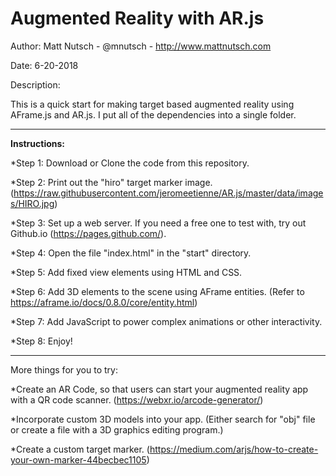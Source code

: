 <h1>Augmented Reality with AR.js</h1>

Author: Matt Nutsch - @mnutsch - http://www.mattnutsch.com

Date: 6-20-2018

Description:

This is a quick start for making target based augmented reality using AFrame.js and AR.js.
I put all of the dependencies into a single folder.

<hr>

<strong>Instructions:</strong>

*Step 1: Download or Clone the code from this repository.

*Step 2: Print out the "hiro" target marker image. (https://raw.githubusercontent.com/jeromeetienne/AR.js/master/data/images/HIRO.jpg)

*Step 3: Set up a web server. If you need a free one to test with, try out Github.io (https://pages.github.com/).

*Step 4: Open the file "index.html" in the "start" directory.

*Step 5: Add fixed view elements using HTML and CSS. 

*Step 6: Add 3D elements to the scene using AFrame entities. (Refer to https://aframe.io/docs/0.8.0/core/entity.html)

*Step 7: Add JavaScript to power complex animations or other interactivity.

*Step 8: Enjoy!

<hr>

More things for you to try:

*Create an AR Code, so that users can start your augmented reality app with a QR code scanner. (https://webxr.io/arcode-generator/)

*Incorporate custom 3D models into your app. (Either search for "obj" file or create a file with a 3D graphics editing program.)

*Create a custom target marker. (https://medium.com/arjs/how-to-create-your-own-marker-44becbec1105)


